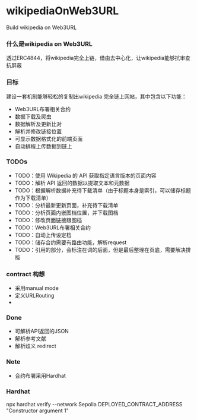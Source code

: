 # wikipediaOnWeb3URL
Build wikipedia on Web3URL

### 什么是wikipedia on Web3URL

透过ERC4844，将wikipedia完全上链，借由去中心化，让wikipedia能够抗审查抗屏蔽

### 目标

建设一套机制能够轻松的复制出wikipedia 完全链上网站，其中包含以下功能：

- Web3URL布署相关合约
- 数据下载及爬虫
- 数据解析及更新比对
- 解析并修改链接位置
- 可显示数据格式化的前端页面
- 自动排程上传数据到链上




### TODOs

- TODO：使用 Wikipedia 的 API 获取指定语言版本的页面内容
- TODO：解析 API 返回的数据以提取文本和元数据
- TODO：根据解析数据补充待下载清单（由于标题本身是索引，可以储存标题作为下载清单）
- TODO：分析最新更新页面，补充待下载清单
- TODO：分析页面内嵌图档位置，并下载图档
- TODO：修改页面链接跟图档
- TODO：Web3URL布署相关合约
- TODO：自动上传设定档
- TODO：储存合约需要有路由功能，解析request
- TODO：引用的部分，会标注在词的后面，但是最后整理在页底，需要解决排版

### contract 构想
- 采用manual mode
- 定义URLRouting
- 


### Done

- 可解析API返回的JSON
- 解析参考文献
- 解析歧义 redirect


### Note
- 合约布署采用Hardhat

### Hardhat 

npx hardhat verify --network Sepolia DEPLOYED_CONTRACT_ADDRESS "Constructor argument 1"


